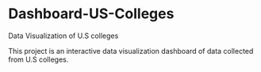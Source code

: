 # Dashboard-US-Colleges
Data Visualization of U.S colleges

This project is an interactive data visualization dashboard of data collected from U.S colleges. 
